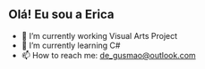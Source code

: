 ## Olá! Eu sou a Erica

- 🎨 I’m currently working Visual Arts Project
- 🌱 I’m currently learning C#
- 📫 How to reach me: de_gusmao@outlook.com
